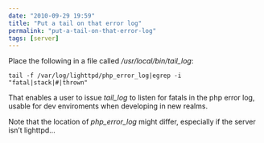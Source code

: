 ```yaml
---
date: "2010-09-29 19:59"
title: "Put a tail on that error log"
permalink: "put-a-tail-on-that-error-log"
tags: [server]
---
```


Place the following in a file called _/usr/local/bin/tail_log_:

```shell
tail -f /var/log/lighttpd/php_error_log|egrep -i "fatal|stack|#|thrown"
```

That enables a user to issue _tail_log_ to listen for fatals in the php error log, usable for dev enviroments when developing in new realms.

Note that the location of _php_error_log_ might differ, especially if the server isn’t lighttpd…
